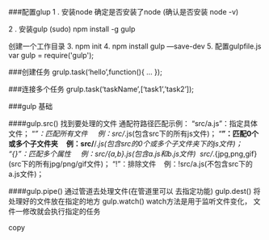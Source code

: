 ###配置glup
1 . 安装node  确定是否安装了node (确认是否安装 node -v)

2 . 安装gulp  (sudo) npm install -g gulp   

创建一个工作目录
3. npm init
4. npm install gulp —save-dev
5. 配置gulpfile.js  
    var gulp = require('gulp');
    
###创建任务
 grulp.task(‘hello’,function(){ … });

###连接多个任务
 grulp.task(‘taskName’,[‘task1’,’task2’]);

###gulp 基础

####gulp.src()   找到要处理的文件
通配符路径匹配示例：
“src/a.js”：指定具体文件；
“*”：匹配所有文件  
	  例：src/*.js(包含src下的所有js文件)；
“**”：匹配0个或多个子文件夹  
	  例：src/**/*.js(包含src的0个或多个子文件夹下的js文件)；
“{}”：匹配多个属性   
	 例：src/{a,b}.js(包含a.js和b.js文件)  src/*.{jpg,png,gif}(src下的所有jpg/png/gif文件)；
“!”：排除文件    例：!src/a.js(不包含src下的a.js文件)；

####gulp.pipe()   通过管道去处理文件(在管道里可以
   去指定功能)
   	gulp.dest()  将处理好的文件放在指定的地方
   	gulp.watch() watch方法是用于监听文件变化，
   文件一修改就会执行指定的任务
   
   copy
   	

